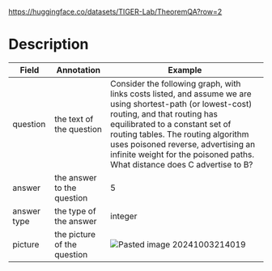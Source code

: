 https://huggingface.co/datasets/TIGER-Lab/TheoremQA?row=2
# Description
| Field       | Annotation                  | Example                                                                                                                                                                                                                                                                                                                                |
| ----------- | --------------------------- | -------------------------------------------------------------------------------------------------------------------------------------------------------------------------------------------------------------------------------------------------------------------------------------------------------------------------------------- |
| question    | the text of the question    | Consider the following graph, with links costs listed, and assume we are using shortest-path (or lowest-cost) routing, and that routing has equilibrated to a constant set of routing tables. The routing algorithm uses poisoned reverse, advertising an infinite weight for the poisoned paths. What distance does C advertise to B? |
| answer      | the answer to the question  | 5                                                                                                                                                                                                                                                                                                                                      |
| answer type | the type of the answer      | integer                                                                                                                                                                                                                                                                                                                                |
| picture     | the picture of the question | ![Pasted image 20241003214019](https://github.com/user-attachments/assets/873075fa-4b83-4ed1-953a-ee609dd698ae)|
